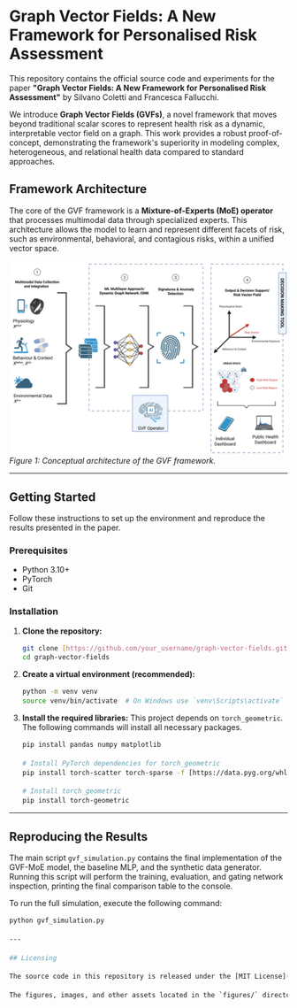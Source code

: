 # Graph Vector Fields: A New Framework for Personalised Risk Assessment

This repository contains the official source code and experiments for the paper **"Graph Vector Fields: A New Framework for Personalised Risk Assessment"** by Silvano Coletti and Francesca Fallucchi.

We introduce **Graph Vector Fields (GVFs)**, a novel framework that moves beyond traditional scalar scores to represent health risk as a dynamic, interpretable vector field on a graph. This work provides a robust proof-of-concept, demonstrating the framework's superiority in modeling complex, heterogeneous, and relational health data compared to standard approaches.

## Framework Architecture

The core of the GVF framework is a **Mixture-of-Experts (MoE) operator** that processes multimodal data through specialized experts. This architecture allows the model to learn and represent different facets of risk, such as environmental, behavioral, and contagious risks, within a unified vector space.

![GVF Framework Architecture](figures/overall_view_GVF.png)
*Figure 1: Conceptual architecture of the GVF framework.*

---

## Getting Started

Follow these instructions to set up the environment and reproduce the results presented in the paper.

### Prerequisites

* Python 3.10+
* PyTorch
* Git

### Installation

1.  **Clone the repository:**
    ```sh
    git clone [https://github.com/your_username/graph-vector-fields.git](https://github.com/your_username/graph-vector-fields.git)
    cd graph-vector-fields
    ```

2.  **Create a virtual environment (recommended):**
    ```sh
    python -m venv venv
    source venv/bin/activate  # On Windows use `venv\Scripts\activate`
    ```

3.  **Install the required libraries:**
    This project depends on `torch_geometric`. The following commands will install all necessary packages.

    ```sh
    pip install pandas numpy matplotlib
    
    # Install PyTorch dependencies for torch_geometric
    pip install torch-scatter torch-sparse -f [https://data.pyg.org/whl/torch-$(python](https://data.pyg.org/whl/torch-$(python) -c 'import torch; print(torch.__version__)').html
    
    # Install torch_geometric
    pip install torch-geometric
    ```

---

## Reproducing the Results

The main script `gvf_simulation.py` contains the final implementation of the GVF-MoE model, the baseline MLP, and the synthetic data generator. Running this script will perform the training, evaluation, and gating network inspection, printing the final comparison table to the console.

To run the full simulation, execute the following command:
```sh
python gvf_simulation.py

---

## Licensing

The source code in this repository is released under the [MIT License](LICENSE).

The figures, images, and other assets located in the `figures/` directory are the creative works of the authors and are licensed under the [Creative Commons Attribution-NonCommercial-NoDerivatives 4.0 International License](figures/LICENSE.md) (CC BY-NC-ND 4.0).
